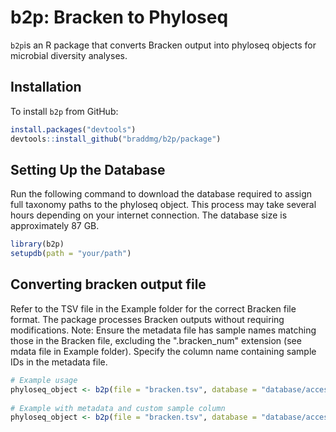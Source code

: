 # b2p: Bracken to Phyloseq

`b2p`is an R package that converts Bracken output into phyloseq objects for microbial diversity analyses.

## Installation

To install `b2p` from GitHub:

```R
install.packages("devtools")
devtools::install_github("braddmg/b2p/package")
```
## Setting Up the Database
Run the following command to download the database required to assign full taxonomy paths to the phyloseq object. This process may take several hours depending on your internet connection. The database size is approximately 87 GB.
```R
library(b2p)
setupdb(path = "your/path")
```
## Converting bracken output file

Refer to the TSV file in the Example folder for the correct Bracken file format. The package processes Bracken outputs without requiring modifications. 
Note: Ensure the metadata file has sample names matching those in the Bracken file, excluding the ".bracken_num" extension (see mdata file in Example folder). Specify the column name containing sample IDs in the metadata file. 
```R
# Example usage
phyloseq_object <- b2p(file = "bracken.tsv", database = "database/accessionTaxa.sql")
 
# Example with metadata and custom sample column
phyloseq_object <- b2p(file = "bracken.tsv", database = "database/accessionTaxa.sql", mdata = "metadata.csv", sample_column = "SampleName")
```


